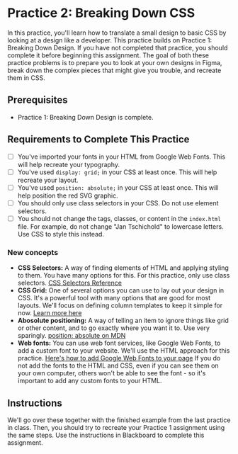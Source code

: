 # Practice 2: Breaking Down CSS

In this practice, you'll learn how to translate a small design to basic CSS by looking at a design like a developer. This practice builds on Practice 1: Breaking Down Design. If you have not completed that practice, you should complete it before beginning this assignment. The goal of both these practice problems is to prepare you to look at your own designs in Figma, break down the complex pieces that might give you trouble, and recreate them in CSS. 

## Prerequisites
- Practice 1: Breaking Down Design is complete.

## Requirements to Complete This Practice
- [ ] You've imported your fonts in your HTML from Google Web Fonts. This will help recreate your typography.
- [ ] You've used `display: grid;` in your CSS at least once. This will help recreate your layout.
- [ ] You've used `position: absolute;` in your CSS at least once. This will help position the red SVG graphic.
- [ ] You should only use class selectors in your CSS. Do not use element selectors.
- [ ] You should not change the tags, classes, or content in the `index.html` file. For example, do not change "Jan Tschichold" to lowercase letters. Use CSS to style this instead.

### New concepts

- **CSS Selectors:** A way of finding elements of HTML and applying styling to them. You have many options for this. For this practice, only use class selectors. [CSS Selectors Reference](https://www.w3schools.com/cssref/css_selectors.php)
- **CSS Grid:** One of several options you can use to lay out your design in CSS. It's a powerful tool with many options that are good for most layouts. We'll focus on defining column templates to keep it simple for now. [Learn more here](https://learncssgrid.com/)
- **Abosolute positioning:** A way of telling an item to ignore things like grid or other content, and to go exactly where you want it to. Use very sparingly. [position: absolute on MDN](https://developer.mozilla.org/en-US/docs/Web/CSS/position)
- **Web fonts:** You can use web font services, like Google Web Fonts, to add a custom font to your website. We'll use the HTML approach for this practice. [Here's how to add Google Web Fonts to your page](https://www.freecodecamp.org/news/how-to-use-google-fonts-in-your-next-web-design-project-e1ad48f1adfa/) If you do not add the fonts to the HTML and CSS, even if you can see them on your own computer, others won't be able to see the font - so it's important to add any custom fonts to your HTML.

## Instructions

We'll go over these together with the finished example from the last practice in class. Then, you should try to recreate your Practice 1 assignment using the same steps. Use the instructions in Blackboard to complete this assignment.
